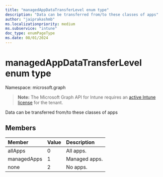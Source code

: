 ```yaml
---
title: "managedAppDataTransferLevel enum type"
description: "Data can be transferred from/to these classes of apps"
author: "jaiprakashmb"
ms.localizationpriority: medium
ms.subservice: "intune"
doc_type: enumPageType
ms.date: 08/01/2024
---
```


# managedAppDataTransferLevel enum type

Namespace: microsoft.graph

> **Note:** The Microsoft Graph API for Intune requires an [active Intune license](https://go.microsoft.com/fwlink/?linkid=839381) for the tenant.

Data can be transferred from/to these classes of apps

## Members
|Member|Value|Description|
|:---|:---|:---|
|allApps|0|All apps.|
|managedApps|1|Managed apps.|
|none|2|No apps.|
